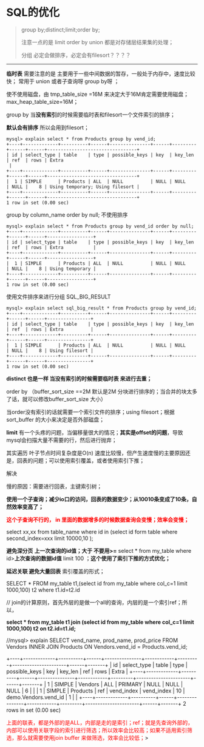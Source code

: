 # SQL的优化

>group by;distinct;limit;order by;
>
>注意一点的是 limit order by union 都是对存储层结果集的处理；
>
>分组 必定会做排序，必定会有filesort？？？？

----



**临时表** 需要注意的是 主要用于一些中间数据的暂存，一般处于内存中，速度比较快；  常用于  union 或者子查询呀 group by呀 ；

使不使用磁盘，由 tmp_table_size =16M 来决定大于16M肯定需要使用磁盘；
	max_heap_table_size=16M；

group by  当**没有索引**的时候需要临时表和filesort一个文件索引的排序；

**默认会有排序** 所以会用到filesort；



````mysql
mysql> explain select * from Products group by vend_id;
+----+-------------+----------+------+---------------+------+---------+------+------+---------------------------------+
| id | select_type | table    | type | possible_keys | key  | key_len | ref  | rows | Extra
 |
+----+-------------+----------+------+---------------+------+---------+------+------+---------------------------------+
|  1 | SIMPLE      | Products | ALL  | NULL          | NULL | NULL    | NULL |    8 | Using temporary; Using filesort |
+----+-------------+----------+------+---------------+------+---------+------+------+---------------------------------+
1 row in set (0.00 sec)
````



group by column_name order by null;  不使用排序

````mysql
mysql> explain select * from Products group by vend_id order by null;
+----+-------------+----------+------+---------------+------+---------+------+------+-----------------+
| id | select_type | table    | type | possible_keys | key  | key_len | ref  | rows | Extra           |
+----+-------------+----------+------+---------------+------+---------+------+------+-----------------+
|  1 | SIMPLE      | Products | ALL  | NULL          | NULL | NULL    | NULL |    8 | Using temporary |
+----+-------------+----------+------+---------------+------+---------+------+------+-----------------+
1 row in set (0.00 sec)
````

使用文件排序来进行分组 SQL_BIG_RESULT   

````mysql
mysql> explain select sql_big_result * from Products group by vend_id;
+----+-------------+----------+------+---------------+------+---------+------+------+----------------+
| id | select_type | table    | type | possible_keys | key  | key_len | ref  | rows | Extra          |
+----+-------------+----------+------+---------------+------+---------+------+------+----------------+
|  1 | SIMPLE      | Products | ALL  | NULL          | NULL | NULL    | NULL |    8 | Using filesort |
+----+-------------+----------+------+---------------+------+---------+------+------+----------------+
1 row in set (0.00 sec)
````



**distinct  也是一样 当没有索引的时候需要临时表 来进行去重；**



order by  （buffer_sort_size  ==2M 默认是2M 分块进行排序的；当合并的块太多了话，就可以修改buffer_sort_size 大小）

当order没有索引的话就需要一个索引文件的排序；using filesort；根据sort_buffer 的大小来决定是否外部磁盘；







**limit** 有一个头疼的问题，当偏移量很大的情况；**其实是offset的问题**，导致mysql会扫描大量不需要的行，然后进行抛弃；



其实遍历 叶子节点时间复杂度是O(n) 速度比较慢，但产生速度慢的主要原因还是，回表的问题；可以使用索引覆盖，或者使用索引下推；



解决

慢的原因：需要进行回表，主键索引树；

**使用一个子查询；减少io口的访问，回表的数据变少；从10010条变成了10条，自然效率变高了；**

<font color=red>**这个子查询不行的， in 里面的数据增多的时候数据查询会变慢；效率会变慢；**</font>

select xx,xx from table_name where id in (select id form table where second_index=xxx limit 10000,10 );

**避免深分页** **上一次查询的id值；大于 不要用>=**
select * from my_table where id>**上次查询的数据id值** limit 100 ；**这个使用了索引下推的方式优化；**

**延迟关联 避免大量回表** 索引覆盖的形式；

SELECT * FROM my_table t1,(select id from my_table where col_c=1 limit 1000,100) t2 where t1.id=t2.id



// join的计算原则，首先外层的是做一个all的查询，内层的是一个索引ref；所以，



**select * from my_table t1 join (select id from my_table where col_c=1 limit 1000,100) t2 on t2.id=t1.id;**



//mysql> explain SELECT vend_name, prod_name, prod_price FROM Vendors INNER JOIN Products  ON Vendors.vend_id = Products.vend_id;

+----+-------------+----------+------+---------------+------------+---------+----------------------+------+-------+
| id | select_type | table    | type | possible_keys | key        | key_len | ref                  | rows | Extra |
+----+-------------+----------+------+---------------+------------+---------+----------------------+------+-------+
|  1 | SIMPLE      | Vendors  | ALL  | PRIMARY       | NULL       | NULL    | NULL                 |    6 |       |
|  1 | SIMPLE      | Products | ref  | vend_index    | vend_index | 10      | demo.Vendors.vend_id |    1 |       |
+----+-------------+----------+------+---------------+------------+---------+----------------------+------+-------+
2 rows in set (0.00 sec)



<font color=red>上面的联表，都是外部的是ALL，内部是走的是索引；ref；就是先查询外部的，内部可以使用关联字段的索引进行筛选；所以效率会比较高；如果不适用索引筛选，那么就需要使用join buffer 来做筛选，效率会比较低；</font>>

